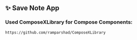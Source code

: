 ## ✨ Save Note App
### Used ComposeXLibrary for Compose Components: 
 ```
https://github.com/ramparshad/ComposeXLibrary
```




